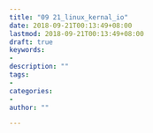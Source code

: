 ```yaml
---
title: "09 21_linux_kernal_io"
date: 2018-09-21T00:13:49+08:00
lastmod: 2018-09-21T00:13:49+08:00
draft: true
keywords:
-
description: ""
tags:
-
categories:
-
author: ""

---
```


<!--more-->
